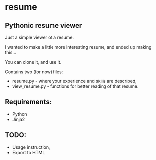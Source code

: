 resume
======

Pythonic resume viewer
----------------------

Just a simple viewer of a resume.

I wanted to make a little more interesting resume, and ended up making this...

You can clone it, and use it.

Contains two (for now) files:

* resume.py - where your experience and skills are described,
* view_resume.py - functions for better reading of that resume.

Requirements:
-----

* Python
* Jinja2


TODO:
-----

* Usage instruction,
* Export to HTML
